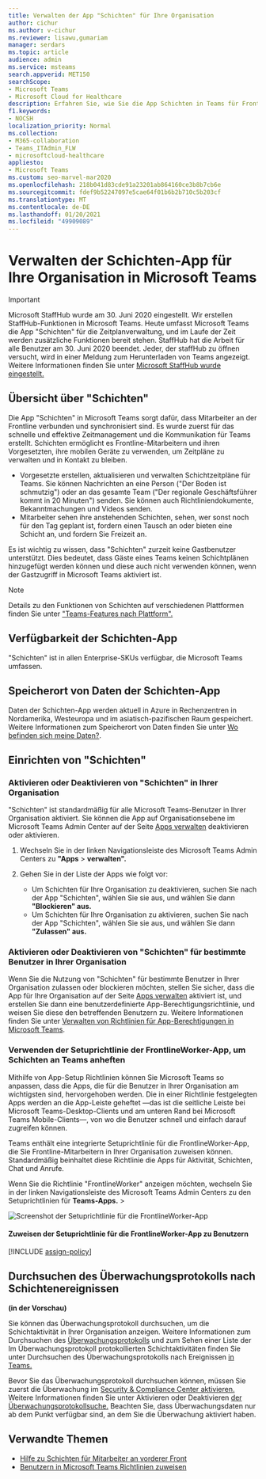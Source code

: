 ```yaml
---
title: Verwalten der App "Schichten" für Ihre Organisation
author: cichur
ms.author: v-cichur
ms.reviewer: lisawu,gumariam
manager: serdars
ms.topic: article
audience: admin
ms.service: msteams
search.appverid: MET150
searchScope:
- Microsoft Teams
- Microsoft Cloud for Healthcare
description: Erfahren Sie, wie Sie die App Schichten in Teams für Frontline workers in Ihrer Organisation einrichten und verwalten.
f1.keywords:
- NOCSH
localization_priority: Normal
ms.collection:
- M365-collaboration
- Teams_ITAdmin_FLW
- microsoftcloud-healthcare
appliesto:
- Microsoft Teams
ms.custom: seo-marvel-mar2020
ms.openlocfilehash: 218b041d83cde91a23201ab864160ce3b8b7cb6e
ms.sourcegitcommit: fdef9b52247097e5cae64f01b6b2b710c5b203cf
ms.translationtype: MT
ms.contentlocale: de-DE
ms.lasthandoff: 01/20/2021
ms.locfileid: "49909089"
---
```

# <a name="manage-the-shifts-app-for-your-organization-in-microsoft-teams"></a>Verwalten der Schichten-App für Ihre Organisation in Microsoft Teams

> [!IMPORTANT]
> Microsoft StaffHub wurde am 30. Juni 2020 eingestellt. Wir erstellen StaffHub-Funktionen in Microsoft Teams. Heute umfasst Microsoft Teams die App "Schichten" für die Zeitplanverwaltung, und im Laufe der Zeit werden zusätzliche Funktionen bereit stehen. StaffHub hat die Arbeit für alle Benutzer am 30. Juni 2020 beendet. Jeder, der staffHub zu öffnen versucht, wird in einer Meldung zum Herunterladen von Teams angezeigt. Weitere Informationen finden Sie unter [Microsoft StaffHub wurde eingestellt.](microsoft-staffhub-to-be-retired.md)  

## <a name="overview-of-shifts"></a>Übersicht über "Schichten"

Die App "Schichten" in Microsoft Teams sorgt dafür, dass Mitarbeiter an der Frontline verbunden und synchronisiert sind. Es wurde zuerst für das schnelle und effektive Zeitmanagement und die Kommunikation für Teams erstellt. Schichten ermöglicht es Frontline-Mitarbeitern und ihren Vorgesetzten, ihre mobilen Geräte zu verwenden, um Zeitpläne zu verwalten und in Kontakt zu bleiben.

- Vorgesetzte erstellen, aktualisieren und verwalten Schichtzeitpläne für Teams. Sie können Nachrichten an eine Person ("Der Boden ist schmutzig") oder an das gesamte Team ("Der regionale Geschäftsführer kommt in 20 Minuten") senden. Sie können auch Richtliniendokumente, Bekanntmachungen und Videos senden. 
- Mitarbeiter sehen ihre anstehenden Schichten, sehen, wer sonst noch für den Tag geplant ist, fordern einen Tausch an oder bieten eine Schicht an, und fordern Sie Freizeit an. 

Es ist wichtig zu wissen, dass "Schichten" zurzeit keine Gastbenutzer unterstützt. Dies bedeutet, dass Gäste eines Teams keinen Schichtplänen hinzugefügt werden können und diese auch nicht verwenden können, wenn der Gastzugriff in Microsoft Teams aktiviert ist. 

> [!Note]
> Details zu den Funktionen von Schichten auf verschiedenen Plattformen finden Sie unter ["Teams-Features nach Plattform".](https://support.microsoft.com/office/teams-features-by-platform-debe7ff4-7db4-4138-b7d0-fcc276f392d3)

## <a name="availability-of-shifts"></a>Verfügbarkeit der Schichten-App

"Schichten" ist in allen Enterprise-SKUs verfügbar, die Microsoft Teams umfassen.

## <a name="location-of-shifts-data"></a>Speicherort von Daten der Schichten-App

Daten der Schichten-App werden aktuell in Azure in Rechenzentren in Nordamerika, Westeuropa und im asiatisch-pazifischen Raum gespeichert. Weitere Informationen zum Speicherort von Daten finden Sie unter [Wo befinden sich meine Daten?](http://o365datacentermap.azurewebsites.net/).

## <a name="set-up-shifts"></a>Einrichten von "Schichten"

### <a name="enable-or-disable-shifts-in-your-organization"></a>Aktivieren oder Deaktivieren von "Schichten" in Ihrer Organisation

"Schichten" ist standardmäßig für alle Microsoft Teams-Benutzer in Ihrer Organisation aktiviert. Sie können die App auf Organisationsebene im Microsoft Teams Admin Center auf der Seite [Apps verwalten](../../manage-apps.md) deaktivieren oder aktivieren.

1. Wechseln Sie in der linken Navigationsleiste des Microsoft Teams Admin Centers zu **"Apps**  >  **verwalten".**
2. Gehen Sie in der Liste der Apps wie folgt vor:

    - Um Schichten für Ihre Organisation zu deaktivieren, suchen Sie nach der App "Schichten", wählen Sie sie aus, und wählen Sie dann **"Blockieren" aus.**
    - Um Schichten für Ihre Organisation zu aktivieren, suchen Sie nach der App "Schichten", wählen Sie sie aus, und wählen Sie dann **"Zulassen" aus.**

### <a name="enable-or-disable-shifts-for-specific-users-in-your-organization"></a>Aktivieren oder Deaktivieren von "Schichten" für bestimmte Benutzer in Ihrer Organisation

Wenn Sie die Nutzung von "Schichten" für bestimmte Benutzer in Ihrer Organisation zulassen oder blockieren möchten, stellen Sie sicher, dass die App für Ihre Organisation auf der Seite [Apps verwalten](../../manage-apps.md) aktiviert ist, und erstellen Sie dann eine benutzerdefinierte App-Berechtigungsrichtlinie, und weisen Sie diese den betreffenden Benutzern zu. Weitere Informationen finden Sie unter [Verwalten von Richtlinien für App-Berechtigungen in Microsoft Teams](../../teams-app-permission-policies.md).

### <a name="use-the-frontlineworker-app-setup-policy-to-pin-shifts-to-teams"></a>Verwenden der Setuprichtlinie der FrontlineWorker-App, um Schichten an Teams anheften

Mithilfe von App-Setup Richtlinien können Sie Microsoft Teams so anpassen, dass die Apps, die für die Benutzer in Ihrer Organisation am wichtigsten sind, hervorgehoben werden. Die in einer Richtlinie festgelegten Apps werden an die App-Leiste geheftet &mdash;das ist die seitliche Leiste bei Microsoft Teams-Desktop-Clients und am unteren Rand bei Microsoft Teams Mobile-Clients&mdash;, von wo die Benutzer schnell und einfach darauf zugreifen können.
 
Teams enthält eine integrierte Setuprichtlinie für die FrontlineWorker-App, die Sie Frontline-Mitarbeitern in Ihrer Organisation zuweisen können. Standardmäßig beinhaltet diese Richtlinie die Apps für Aktivität, Schichten, Chat und Anrufe. 

Wenn Sie die Richtlinie "FrontlineWorker" anzeigen möchten, wechseln Sie in der linken Navigationsleiste des Microsoft Teams Admin Centers zu den Setuprichtlinien für **Teams-Apps.**  >  

![Screenshot der Setuprichtlinie für die FrontlineWorker-App](../../media/firstline-worker-app-setup-policy.png "Screenshot der Setuprichtlinie für die FrontlineWorker-App im Microsoft Teams Admin Center")

#### <a name="assign-the-frontlineworker-app-setup-policy-to-users"></a>Zuweisen der Setuprichtlinie für die FrontlineWorker-App zu Benutzern

[!INCLUDE [assign-policy](../../includes/assign-policy.md)]

## <a name="search-the-audit-log-for-shifts-events"></a>Durchsuchen des Überwachungsprotokolls nach Schichtenereignissen

**(in der Vorschau)**

Sie können das Überwachungsprotokoll durchsuchen, um die Schichtaktivität in Ihrer Organisation anzeigen.  Weitere Informationen zum Durchsuchen des [Überwachungsprotokolls](../../audit-log-events.md#shifts-in-teams-activities) und zum Sehen einer Liste der Im Überwachungsprotokoll protokollierten Schichtaktivitäten finden Sie unter Durchsuchen des Überwachungsprotokolls nach Ereignissen [in Teams.](../../audit-log-events.md)

Bevor Sie das Überwachungsprotokoll durchsuchen können, müssen Sie zuerst die Überwachung im [Security & Compliance Center aktivieren.](https://protection.office.com) Weitere Informationen finden Sie unter Aktivieren oder Deaktivieren [der Überwachungsprotokollsuche.](https://support.office.com/article/Turn-Office-365-audit-log-search-on-or-off-e893b19a-660c-41f2-9074-d3631c95a014) Beachten Sie, dass Überwachungsdaten nur ab dem Punkt verfügbar sind, an dem Sie die Überwachung aktiviert haben.

## <a name="related-topics"></a>Verwandte Themen

- [Hilfe zu Schichten für Mitarbeiter an vorderer Front](https://support.office.com/article/apps-and-services-cc1fba57-9900-4634-8306-2360a40c665b)
- [Benutzern in Microsoft Teams Richtlinien zuweisen](../../assign-policies.md)
